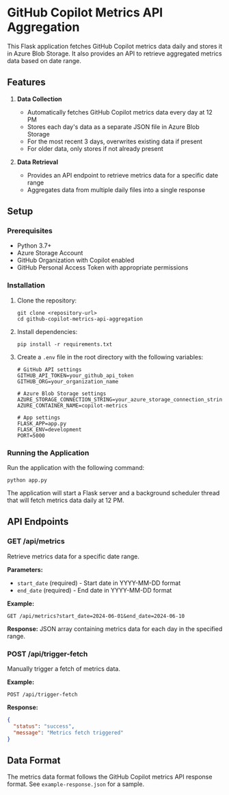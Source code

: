 # GitHub Copilot Metrics API Aggregation

This Flask application fetches GitHub Copilot metrics data daily and stores it in Azure Blob Storage. It also provides an API to retrieve aggregated metrics data based on date range.

## Features

1. **Data Collection**
   - Automatically fetches GitHub Copilot metrics data every day at 12 PM
   - Stores each day's data as a separate JSON file in Azure Blob Storage
   - For the most recent 3 days, overwrites existing data if present
   - For older data, only stores if not already present

2. **Data Retrieval**
   - Provides an API endpoint to retrieve metrics data for a specific date range
   - Aggregates data from multiple daily files into a single response

## Setup

### Prerequisites

- Python 3.7+
- Azure Storage Account
- GitHub Organization with Copilot enabled
- GitHub Personal Access Token with appropriate permissions

### Installation

1. Clone the repository:
   ```
   git clone <repository-url>
   cd github-copilot-metrics-api-aggregation
   ```

2. Install dependencies:
   ```
   pip install -r requirements.txt
   ```

3. Create a `.env` file in the root directory with the following variables:
   ```
   # GitHub API settings
   GITHUB_API_TOKEN=your_github_api_token
   GITHUB_ORG=your_organization_name

   # Azure Blob Storage settings
   AZURE_STORAGE_CONNECTION_STRING=your_azure_storage_connection_string
   AZURE_CONTAINER_NAME=copilot-metrics

   # App settings
   FLASK_APP=app.py
   FLASK_ENV=development
   PORT=5000
   ```

### Running the Application

Run the application with the following command:

```
python app.py
```

The application will start a Flask server and a background scheduler thread that will fetch metrics data daily at 12 PM.

## API Endpoints

### GET /api/metrics

Retrieve metrics data for a specific date range.

**Parameters:**
- `start_date` (required) - Start date in YYYY-MM-DD format
- `end_date` (required) - End date in YYYY-MM-DD format

**Example:**
```
GET /api/metrics?start_date=2024-06-01&end_date=2024-06-10
```

**Response:**
JSON array containing metrics data for each day in the specified range.

### POST /api/trigger-fetch

Manually trigger a fetch of metrics data.

**Example:**
```
POST /api/trigger-fetch
```

**Response:**
```json
{
  "status": "success",
  "message": "Metrics fetch triggered"
}
```

## Data Format

The metrics data format follows the GitHub Copilot metrics API response format. See `example-response.json` for a sample.